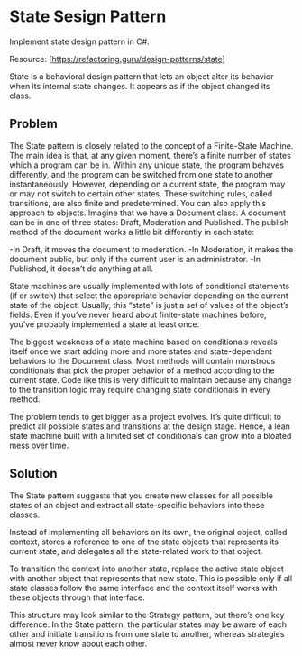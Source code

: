 # State Sesign Pattern
Implement state design pattern in C#.

Resource: [https://refactoring.guru/design-patterns/state]

State is a behavioral design pattern that lets an object alter its behavior when its internal state changes. It appears as if the object changed its class.

## Problem
The State pattern is closely related to the concept of a Finite-State Machine.
The main idea is that, at any given moment, there’s a finite number of states which a program can be in. Within any unique state, the program behaves differently, and the program can be switched from one state to another instantaneously. However, depending on a current state, the program may or may not switch to certain other states. These switching rules, called transitions, are also finite and predetermined.
You can also apply this approach to objects. Imagine that we have a Document class. A document can be in one of three states: Draft, Moderation and Published. The publish method of the document works a little bit differently in each state:

-In Draft, it moves the document to moderation.
-In Moderation, it makes the document public, but only if the current user is an administrator.
-In Published, it doesn’t do anything at all.

State machines are usually implemented with lots of conditional statements (if or switch) that select the appropriate behavior depending on the current state of the object. Usually, this “state” is just a set of values of the object’s fields. Even if you’ve never heard about finite-state machines before, you’ve probably implemented a state at least once.

The biggest weakness of a state machine based on conditionals reveals itself once we start adding more and more states and state-dependent behaviors to the Document class. Most methods will contain monstrous conditionals that pick the proper behavior of a method according to the current state. Code like this is very difficult to maintain because any change to the transition logic may require changing state conditionals in every method.

The problem tends to get bigger as a project evolves. It’s quite difficult to predict all possible states and transitions at the design stage. Hence, a lean state machine built with a limited set of conditionals can grow into a bloated mess over time.

## Solution
The State pattern suggests that you create new classes for all possible states of an object and extract all state-specific behaviors into these classes.

Instead of implementing all behaviors on its own, the original object, called context, stores a reference to one of the state objects that represents its current state, and delegates all the state-related work to that object.

To transition the context into another state, replace the active state object with another object that represents that new state. This is possible only if all state classes follow the same interface and the context itself works with these objects through that interface.

This structure may look similar to the Strategy pattern, but there’s one key difference. In the State pattern, the particular states may be aware of each other and initiate transitions from one state to another, whereas strategies almost never know about each other.
